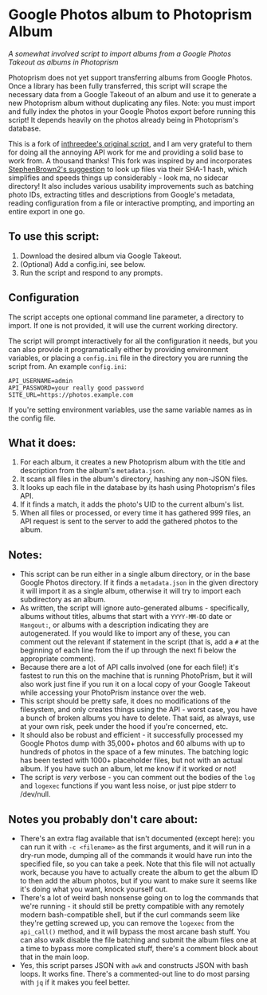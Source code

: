 # Google Photos album to Photoprism Album
*A somewhat involved script to import albums from a Google Photos Takeout as albums in Photoprism*

Photoprism does not yet support transferring albums from Google Photos.  Once a library
has been fully transferred, this script will scrape the necessary data from a Google
Takeout of an album and use it to generate a new Photoprism album without duplicating any
files. Note: you must import and fully index the photos in your Google Photos export before
running this script! It depends heavily on the photos already being in Photoprism's database.

This is a fork of [inthreedee's original script][upstream], and I am very
grateful to them for doing all the annoying API work for me and providing a
solid base to work from. A thousand thanks! This fork was inspired by and incorporates
[StephenBrown2's suggestion][insight] to look up files via their SHA-1 hash,
which simplifies and speeds things up considerably - look ma, no sidecar
directory! It also includes various usability improvements such as batching
photo IDs, extracting titles and descriptions from Google's metadata, reading
configuration from a file or interactive prompting, and importing an entire
export in one go.

[upstream]: https://github.com/inthreedee/photoprism-transfer-album
[insight]: https://github.com/photoprism/photoprism/issues/869#issuecomment-779488150

## To use this script:

1. Download the desired album via Google Takeout.
2. (Optional) Add a config.ini, see below.
3. Run the script and respond to any prompts.

## Configuration

The script accepts one optional command line parameter, a directory to import. If one is not
provided, it will use the current working directory.

The script will prompt interactively for all the configuration it needs, but you can also
provide it programatically either by providing environment variables, or placing a `config.ini`
file in the directory you are running the script from. An example `config.ini`:

```
API_USERNAME=admin
API_PASSWORD=your really good password
SITE_URL=https://photos.example.com
```

If you're setting environment variables, use the same variable names as in the config file.

## What it does:

1. For each album, it creates a new Photoprism album with the title and description from
   the album's `metadata.json`.
2. It scans all files in the album's directory, hashing any non-JSON files.
3. It looks up each file in the database by its hash using Photoprism's files API.
4. If it finds a match, it adds the photo's UID to the current album's list.
5. When all files or processed, or every time it has gathered 999 files, an API request 
   is sent to the server to add the gathered photos to the album.

## Notes:

- This script can be run either in a single album directory, or in the base Google Photos
directory. If it finds a `metadata.json` in the given directory it will import it as a
single album, otherwise it will try to import each subdirectory as an album.
- As written, the script will ignore auto-generated albums - specifically, albums without
titles, albums that start with a `YYYY-MM-DD` date or `Hangout:`, or albums with a
description indicating they are autogenerated. If you would like to import any of these,
you can comment out the relevant if statement in the script (that is, add a `#` at the
beginning of each line from the if up through the next fi below the appropriate comment).
- Because there are a lot of API calls involved (one for each file!) it's fastest to run
this on the machine that is running PhotoPrism, but it will also work just fine if you
run it on a local copy of your Google Takeout while accessing your PhotoPrism instance
over the web.
- This script should be pretty safe, it does no modifications of the filesystem, and only
  creates things using the API - worst case, you have a bunch of broken albums you have to
delete. That said, as always, use at your own risk, peek under the hood if you're
concerned, etc.
- It should also be robust and efficient - it successfully processed my Google Photos dump
with 35,000+ photos and 60 albums with up to hundreds of photos in the space of a few
minutes. The batching logic has been tested with 1000+ placeholder files, but not with an
actual album. If you have such an album, let me know if it worked or not!
- The script is _very_ verbose - you can comment out the bodies of the `log` and `logexec`
functions if you want less noise, or just pipe stderr to /dev/null.

## Notes you probably don't care about:

- There's an extra flag available that isn't documented (except here): you can run it with
`-c <filename>` as the first arguments, and it will run in a dry-run mode, dumping all of
the commands it would have run into the specified file, so you can take a peek. Note that
this file will not actually work, because you have to actually create the album to get the
album ID to then add the album photos, but if you want to make sure it seems like it's
doing what you want, knock yourself out.
- There's a lot of weird bash nonsense going on to log the commands that we're running -
it should still be pretty compatible with any remotely modern bash-compatible shell, but
if the curl commands seem like they're getting screwed up, you can remove the `logexec`
from the `api_call()` method, and it will bypass the most arcane bash stuff. You can also
walk disable the file batching and submit the album files one at a time to bypass more
complicated stuff, there's a comment block about that in the main loop.
- Yes, this script parses JSON with `awk` and constructs JSON with bash loops. It works
fine. There's a commented-out line to do most parsing with `jq` if it makes you feel better.
